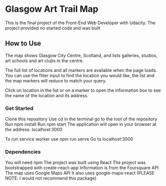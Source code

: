 # Glasgow Art Trail Map

This is the final project of the Front-End Web Developer with Udacity. The project provided no started code and was built

## How to Use

The map shows Glasgow City Centre, Scotland, and lists galleries, studios, art schools and art clubs in the centre.

The full list of locations and all markers are available when the page loads. You can use the filter input to find the location you would like, the list and the map markers will reduce to match your query.

Click on location in the list or on a marker to open the information box to see the name of the location and its address.

### Get Started

Clone this repository
Use cd in the terminal go to the root of the repository
Run npm install
Run npm start
The application will open in your browser at the address: localhost:3000

To run service worker use npm run serve
Go to localhost:3000

### Dependencies

You will need npm
The project was built using React
The project was bootstrapped with create-react-app
Information is from the Foursquare API
The map uses Google Maps API
It also uses google-maps-react (PLEASE NOTE: I would not recommend this package)
